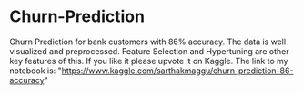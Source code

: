 # Churn-Prediction
Churn Prediction for bank customers with 86% accuracy.
The data is well visualized and preprocessed.
Feature Selection and Hypertuning are other key features of this.
If you like it please upvote it on Kaggle.
The link to my notebook is: "https://www.kaggle.com/sarthakmaggu/churn-prediction-86-accuracy"
